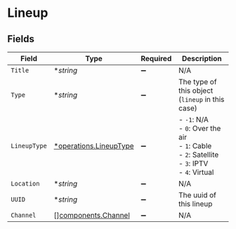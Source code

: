 # Lineup


## Fields

| Field                                                                                     | Type                                                                                      | Required                                                                                  | Description                                                                               |
| ----------------------------------------------------------------------------------------- | ----------------------------------------------------------------------------------------- | ----------------------------------------------------------------------------------------- | ----------------------------------------------------------------------------------------- |
| `Title`                                                                                   | **string*                                                                                 | :heavy_minus_sign:                                                                        | N/A                                                                                       |
| `Type`                                                                                    | **string*                                                                                 | :heavy_minus_sign:                                                                        | The type of this object (`lineup` in this case)                                           |
| `LineupType`                                                                              | [*operations.LineupType](../../models/operations/lineuptype.md)                           | :heavy_minus_sign:                                                                        | - `-1`: N/A<br/>- `0`: Over the air<br/>- `1`: Cable<br/>- `2`: Satellite<br/>- `3`: IPTV<br/>- `4`: Virtual<br/> |
| `Location`                                                                                | **string*                                                                                 | :heavy_minus_sign:                                                                        | N/A                                                                                       |
| `UUID`                                                                                    | **string*                                                                                 | :heavy_minus_sign:                                                                        | The uuid of this lineup                                                                   |
| `Channel`                                                                                 | [][components.Channel](../../models/components/channel.md)                                | :heavy_minus_sign:                                                                        | N/A                                                                                       |